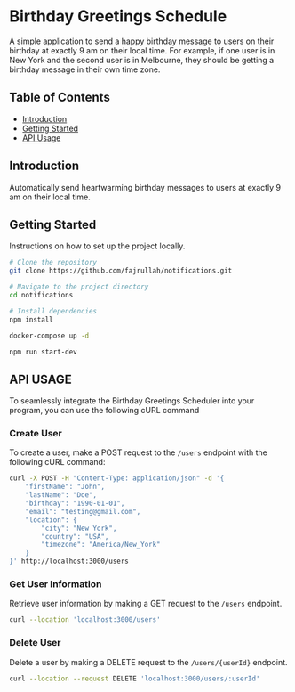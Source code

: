 # Birthday Greetings Schedule

A simple application to send a happy birthday message to users on their birthday at exactly 9 am on their local time. For example, if one user is in New York and the second user is in Melbourne, they should be getting a birthday message in their own time zone.

## Table of Contents

- [Introduction](#introduction)
- [Getting Started](#getting-started)
- [API Usage](#api-usage)

## Introduction

Automatically send heartwarming birthday messages to users at exactly 9 am on their local time.

## Getting Started

Instructions on how to set up the project locally.

```bash
# Clone the repository
git clone https://github.com/fajrullah/notifications.git

# Navigate to the project directory
cd notifications

# Install dependencies
npm install

docker-compose up -d

npm run start-dev

```


## API USAGE

To seamlessly integrate the Birthday Greetings Scheduler into your program, you can use the following cURL command

### Create User

To create a user, make a POST request to the `/users` endpoint with the following cURL command:

```bash
curl -X POST -H "Content-Type: application/json" -d '{
    "firstName": "John",
    "lastName": "Doe",
    "birthday": "1990-01-01",
    "email": "testing@gmail.com",
    "location": {
        "city": "New York",
        "country": "USA",
        "timezone": "America/New_York"
    }
}' http://localhost:3000/users

```

### Get User Information

Retrieve user information by making a GET request to the `/users` endpoint.

```bash
curl --location 'localhost:3000/users'
```


### Delete User

Delete a user by making a DELETE request to the `/users/{userId}` endpoint.

```bash
curl --location --request DELETE 'localhost:3000/users/:userId'
```